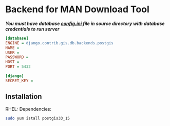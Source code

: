 # Backend for MAN Download Tool

**_You must have database <ins>config.ini</ins> file in source directory with database credentials to run server_**

```ini
[database]
ENGINE = django.contrib.gis.db.backends.postgis
NAME = 
USER = 
PASSWORD = 
HOST = 
PORT = 5432

[django]
SECRET_KEY =
```

## Installation
RHEL:
Dependencies:
```bash
sudo yum istall postgis33_15
````
